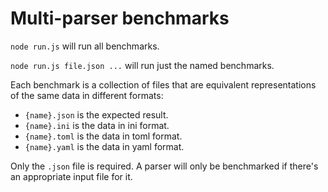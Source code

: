 Multi-parser benchmarks
=======================

`node run.js` will run all benchmarks.

`node run.js file.json ...` will run just the named benchmarks.

Each benchmark is a collection of files that are equivalent
representations of the same data in different formats:

- `{name}.json` is the expected result.
- `{name}.ini` is the data in ini format.
- `{name}.toml` is the data in toml format.
- `{name}.yaml` is the data in yaml format.

Only the `.json` file is required. A parser will only be
benchmarked if there's an appropriate input file for it.
